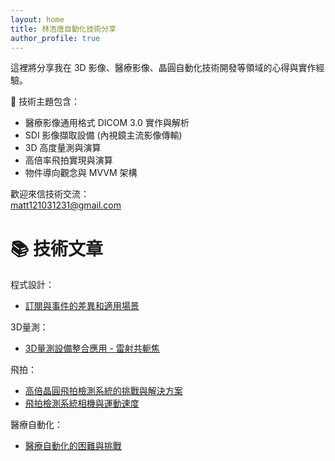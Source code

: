 ```yaml
---
layout: home
title: 林浩唐自動化技術分享
author_profile: true
---
```


這裡將分享我在 3D 影像、醫療影像、晶圓自動化技術開發等領域的心得與實作經驗。

🔧 技術主題包含：
- 醫療影像通用格式 DICOM 3.0 實作與解析
- SDI 影像擷取設備 (內視鏡主流影像傳輸)
- 3D 高度量測與演算
- 高倍率飛拍實現與演算
- 物件導向觀念與 MVVM 架構

歡迎來信技術交流：  
matt121031231@gmail.com 

# 📚 技術文章

程式設計：
- [訂閱與事件的差異和適用場景](./posts/RxAndEvent.md)

3D量測：
- [3D量測設備整合應用 - 雷射共軛焦](./posts/OpticalProfiler01.md)


飛拍：
- [高倍晶圓飛拍檢測系統的挑戰與解決方案](./posts/MotionPhotography01.md)
- [飛拍檢測系統相機與運動速度](./posts/MotionPhotography02.md)

醫療自動化：
- [醫療自動化的困難與挑戰](./posts/MedicalAutomation01.md)

